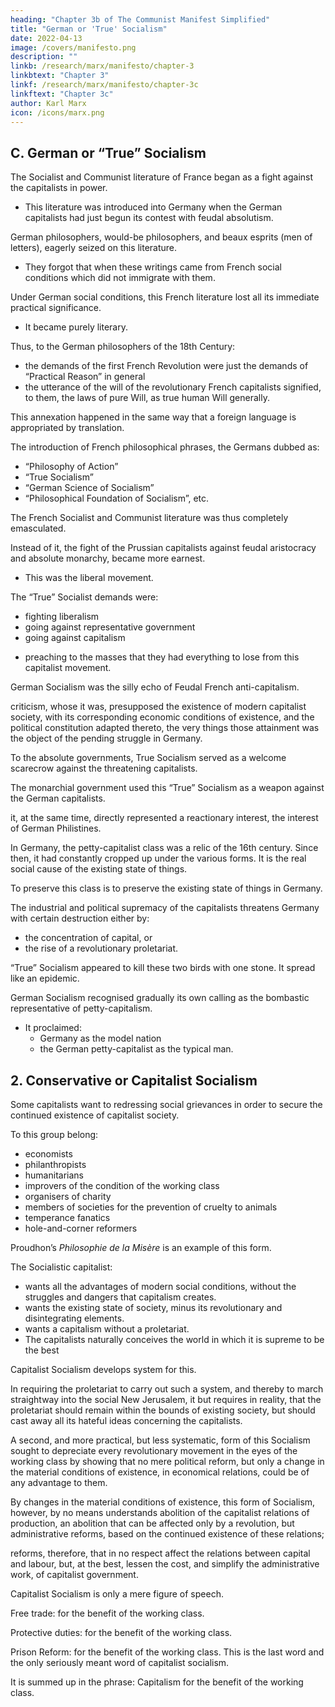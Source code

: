 ```yaml
---
heading: "Chapter 3b of The Communist Manifest Simplified"
title: "German or 'True' Socialism"
date: 2022-04-13
image: /covers/manifesto.png
description: ""
linkb: /research/marx/manifesto/chapter-3
linkbtext: "Chapter 3"
linkf: /research/marx/manifesto/chapter-3c
linkftext: "Chapter 3c"
author: Karl Marx
icon: /icons/marx.png
---
```



## C. German or “True” Socialism

The Socialist and Communist literature of France began as a fight against the capitalists in power. 
- This literature was introduced into Germany when the German capitalists had just begun its contest with feudal absolutism.

German philosophers, would-be philosophers, and beaux esprits (men of letters), eagerly seized on this literature. 
- They forgot that when these writings came from French social conditions which did not immigrate with them. 

Under German social conditions, this French literature lost all its immediate practical significance.
- It became purely literary. 

Thus, to the German philosophers of the 18th Century:
- the demands of the first French Revolution were just the demands of “Practical Reason” in general
- the utterance of the will of the revolutionary French capitalists signified, to them, the laws of pure Will, as true human Will generally.

<!-- The work of the German literati consisted solely in bringing the new French ideas into harmony with their ancient philosophical conscience, or rather, in annexing the French ideas without deserting their own philosophic point of view. -->

This annexation happened in the same way that a foreign language is appropriated by translation.

<!-- It is well known how the monks wrote silly lives of Catholic Saints over the manuscripts on which the classical works of ancient heathendom had been written. The German literati reversed this process with the profane French literature. They wrote their philosophical nonsense beneath the French original. For instance, beneath the French criticism of the economic functions of money, they wrote “Alienation of Humanity”, and beneath the French criticism of the capitalist state they wrote “Dethronement of the Category of the General”, and so forth. -->

The introduction of French philosophical phrases<!--  at the back of the French historical criticisms -->, the Germans dubbed as:
- “Philosophy of Action”
- “True Socialism”
- “German Science of Socialism”
- “Philosophical Foundation of Socialism”, etc.

The French Socialist and Communist literature was thus completely emasculated. 

<!-- And, since it ceased in the hands of the German to express the struggle of one class with the other, he felt conscious of having overcome “French one-sidedness” and of representing, not true requirements, but the requirements of Truth; not the interests of the proletariat, but the interests of Human Nature, of Man in general, who belongs to no class, has no reality, who exists only in the misty realm of philosophical fantasy.

This German socialism, which took its schoolboy task so seriously and solemnly, and extolled its poor stock-in-trade in such a mountebank fashion, meanwhile gradually lost its pedantic innocence. -->

Instead of it, the fight of <!-- the Germans, and especially of --> the Prussian capitalists against feudal aristocracy and absolute monarchy, became more earnest. 
- This was the liberal movement.

<!-- By this, the long-wished for opportunity was offered to  Socialism of confronting the political movement with  -->

The “True” Socialist demands were: 
- fighting liberalism
- going against representative government
- going against capitalism
<!--  competition and capitalist freedom of the press, capitalist legislation, capitalist liberty and equality, and of  -->
- preaching to the masses that they had everything to lose from this capitalist movement. 

German Socialism was the silly echo of Feudal French anti-capitalism. 

 criticism, whose  it was, presupposed the existence of modern capitalist society, with its corresponding economic conditions of existence, and the political constitution adapted thereto, the very things those attainment was the object of the pending struggle in Germany.

To the absolute governments, True Socialism served as a welcome scarecrow against the threatening capitalists.

<!-- It was a sweet finish, after the bitter pills of flogging and bullets, with which these same governments, just at that time, dosed the German working-class risings. -->

The monarchial government used this “True” Socialism as a weapon against the German capitalists. 

 it, at the same time, directly represented a reactionary interest, the interest of German Philistines. 

In Germany, the petty-capitalist class was a relic of the 16th century. Since then, it had constantly cropped up under the various forms. It is the real social cause of the existing state of things.

To preserve this class is to preserve the existing state of things in Germany. 

The industrial and political supremacy of the capitalists threatens Germany with certain destruction either by:
- the concentration of capital, or
- the rise of a revolutionary proletariat. 

“True” Socialism appeared to kill these two birds with one stone. It spread like an epidemic.

<!-- The robe of speculative cobwebs, embroidered with flowers of rhetoric, steeped in the dew of sickly sentiment, this transcendental robe in which the German Socialists wrapped their sorry “eternal truths”, all skin and bone, served to wonderfully increase the sale of their goods amongst such a public. -->

German Socialism recognised gradually its own calling as the bombastic representative of petty-capitalism.
- It proclaimed:
  - Germany as the model nation
  - the German petty-capitalist as the typical man. 

<!-- To every villainous meanness of this model man, it gave a hidden, higher, Socialistic interpretation, the exact contrary of its real character. It went to the extreme length of directly opposing the “brutally destructive” tendency of Communism, and of proclaiming its supreme and impartial contempt of all class struggles. With very few exceptions, all the so-called Socialist and Communist publications that now (1847) circulate in Germany belong to the domain of this foul and enervating literature.(3) -->

 

## 2. Conservative or Capitalist Socialism


Some capitalists want to redressing social grievances in order to secure the continued existence of capitalist society.

To this group belong:
- economists
- philanthropists
- humanitarians
- improvers of the condition of the working class
- organisers of charity
- members of societies for the prevention of cruelty to animals
- temperance fanatics
- hole-and-corner reformers

<!-- . This form of socialism has, moreover, been worked out into complete systems. -->

Proudhon’s *Philosophie de la Misère* is an example of this form.

The Socialistic capitalist:
- wants all the advantages of modern social conditions, without the struggles and dangers that capitalism creates.
- wants the existing state of society, minus its revolutionary and disintegrating elements. 
- wants a capitalism without a proletariat. 
- The capitalists naturally conceives the world in which it is supreme to be the best

Capitalist Socialism develops system for this. 

In requiring the proletariat to carry out such a system, and thereby to march straightway into the social New Jerusalem, it but requires in reality, that the proletariat should remain within the bounds of existing society, but should cast away all its hateful ideas concerning the capitalists.

A second, and more practical, but less systematic, form of this Socialism sought to depreciate every revolutionary movement in the eyes of the working class by showing that no mere political reform, but only a change in the material conditions of existence, in economical relations, could be of any advantage to them. 

By changes in the material conditions of existence, this form of Socialism, however, by no means understands abolition of the capitalist relations of production, an abolition that can be affected only by a revolution, but administrative reforms, based on the continued existence of these relations; 

reforms, therefore, that in no respect affect the relations between capital and labour, but, at the best, lessen the cost, and simplify the administrative work, of capitalist government.

Capitalist Socialism is only a mere figure of speech.

Free trade: for the benefit of the working class. 

Protective duties: for the benefit of the working class. 

Prison Reform: for the benefit of the working class. This is the last word and the only seriously meant word of capitalist socialism.

It is summed up in the phrase: Capitalism for the benefit of the working class.

 
